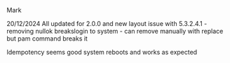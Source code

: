 Mark

20/12/2024
All updated for 2.0.0 and new layout
issue with 5.3.2.4.1 - removing nullok breakslogin to system - can remove manually with replace but pam command breaks it

Idempotency seems good
system reboots and works as expected
